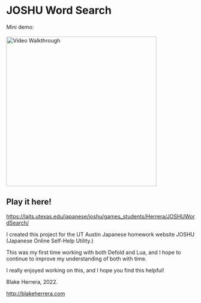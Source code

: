 # JOSHU Word Search

Mini demo:
<br />
<br />
<img src='https://github.com/blake8steak/joshu-word-search/blob/main/joshuDemo1.0.gif' title='Video Walkthrough' width='400' alt='Video Walkthrough' />

## Play it here!
https://laits.utexas.edu/japanese/joshu/games_students/Herrera/JOSHUWordSearch/

I created this project for the UT Austin Japanese homework website JOSHU (Japanese Online Self-Help Utility.)

This was my first time working with both Defold and Lua, and I hope to continue to improve my understanding of both with time.

I really enjoyed working on this, and I hope you find this helpful!

Blake Herrera, 2022.

http://blakeherrera.com
